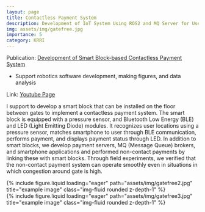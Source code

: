 ```yaml
---
layout: page
title: Contactless Payment System
description: Development of IoT System Using ROS2 and MQ Server for User Position Tracking on Smart Blocks
img: assets/img/gatefree.jpg
importance: 5
category: KRRI
---
```


Publication: <a href="https://doi.org/10.7782/JKSR.2024.27.1.66">Development of Smart Block-based Contactless Payment System</a>
- Support robotics software development, making figures, and data analysis

Link: <a href="https://www.youtube.com/watch?v=iZ9_CQgoa7w">Youtube Page</a>

I support to develop a smart block that can be installed on the floor between gates to implement a contactless payment system. The smart block is equipped with a pressure sensor, and Bluetooth Low Energy (BLE) and LED (Light Emitting Diode) modules. It recognizes user locations using a pressure sensor, matches smartphone to user through BLE communication, performs payment, and displays payment status through LED. In addition to smart blocks, we develop payment servers, MQ (Message Queue) brokers, and smartphone applications and performed non-contact payments by linking these with smart blocks. Through field experiments, we verified that the non-contact payment system can operate smoothly even in situations in which congestion around gate is high.

<div class="row">
    <div class="col-sm mt-3 mt-md-0">
        {% include figure.liquid loading="eager" path="assets/img/gatefree2.jpg" title="example image" class="img-fluid rounded z-depth-1" %}
    </div>
    <div class="col-sm mt-3 mt-md-0">
        {% include figure.liquid loading="eager" path="assets/img/gatefree3.jpg" title="example image" class="img-fluid rounded z-depth-1" %}
    </div>
</div>
